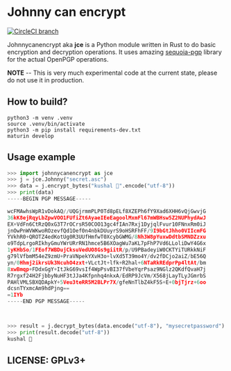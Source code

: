# Johnny can encrypt

[![CircleCI branch](https://img.shields.io/circleci/project/github/kushaldas/johnnycanencrypt/master.svg)](https://circleci.com/gh/kushaldas/workflows/johnnycanencrypt/tree/master)

Johnnycanencrypt aka **jce** is a Python module written in Rust to do basic encryption and decryption operations.
It uses amazing [sequoia-pgp](https://sequoia-pgp.org/) library for the actual OpenPGP operations.

**NOTE** -- This is very much experimental code at the current state, please do not use it in production.

## How to build?

```
python3 -m venv .venv
source .venv/bin/activate
python3 -m pip install requirements-dev.txt
maturin develop
```

## Usage example

```Python
>>> import johnnycanencrypt as jce
>>> j = jce.Johnny("secret.asc")
>>> data = j.encrypt_bytes("kushal 🐍".encode("utf-8"))
>>> print(data)
-----BEGIN PGP MESSAGE-----

wcFMAwhsWpR1vDokAQ//UQGjrmmPLP0Td8pELf8XZEPh6fY9Xad6XHH6vQjGwvjG
36kK8ejRqyLbZpwVOO1FUfiZt6AyaeIEeEagoolMxmFl67mWBHsw5Z2NUPhydAwJ
EX+VdFn6CtRzQ0xG3T7rOCrsR50COO13gc4fIAn7Rxj1DyjqlFvur10FNnxRm0iJ
jnOwPnWVWKwoROzevfQd1Oef0n4nbkDUuyrS9oHSRFhFF/9I9bGtJhho0VIIcmFG
YVkhR0+QROTZ4edKotUg0R3UUfHmfwT0XcybGWMG/8Nh3W8pYuxwDdtbSMNDZzxu
o9TdpLrgoRIkhyGmuYWrURrRN1hmce5B6XOagWu7aKL7pFhP7Vd6LLoliDwY4G6x
1yKHbSo/1FEof7WBDujCksuVedUO8Gs9giitR/p/U9PBadeyiW0CKTYiTURkkNiF
g79lVfbmM54eZ9zmU+PraVNpekYXvH3o+lvXd5T39mo4Y/dv2fDCjo2aiZ/bE56Q
yn/0Hhmj2ikrsUk3NcuhO4zxt+VLctJt+lfk+R2hal+6NTaRkREdprPp4ltAt/bm
8xwBmqp+FDdxGgY+ItJkG69vsIf4WpPsvBI37fVbeYqrPsaz9NGlz2QKdfQvaH7j
R7rgxf24H2FjbbyNuHF3tJJa4Kfpnhq4nkxA/EdRP9JcVm/X568jLayTLyJGmrbS
PAHlVMLSBXQDApkY+5Veu3teRR5M2BLPr7X/gfeNnTlbZ4kF5S+E+0bjTjrz+6oo
dcsnTYxmcAm9hdPjng==
=1IYb
-----END PGP MESSAGE-----



>>> result = j.decrypt_bytes(data.encode("utf-8"), "mysecretpassword")
>>> print(result.decode("utf-8"))
kushal 🐍

```


## LICENSE: GPLv3+
